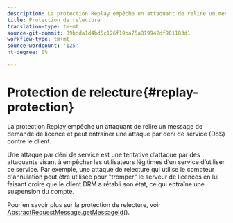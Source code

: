```yaml
---
description: La protection Replay empêche un attaquant de relire un message de demande de licence et peut entraîner une attaque par déni de service (DoS) contre le client.
title: Protection de relecture
translation-type: tm+mt
source-git-commit: 89bdda1d4bd5c126f19ba75a819942df901183d1
workflow-type: tm+mt
source-wordcount: '125'
ht-degree: 0%

---
```



# Protection de relecture{#replay-protection}

La protection Replay empêche un attaquant de relire un message de demande de licence et peut entraîner une attaque par déni de service (DoS) contre le client.

Une attaque par déni de service est une tentative d’attaque par des attaquants visant à empêcher les utilisateurs légitimes d’un service d’utiliser ce service. Par exemple, une attaque de relecture qui utilise le compteur d&#39;annulation peut être utilisée pour &quot;tromper&quot; le serveur de licences en lui faisant croire que le client DRM a rétabli son état, ce qui entraîne une suspension du compte.

Pour en savoir plus sur la protection de relecture, voir [ AbstractRequestMessage.getMessageId()](https://help.adobe.com/en_US/primetime/api/drm-apis/server/javadocs-flashaccess-pro/com/adobe/flashaccess/sdk/protocol/AbstractRequestMessage.html#getMessageId()).
